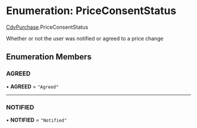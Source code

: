 # Enumeration: PriceConsentStatus

[CdvPurchase](../modules/CdvPurchase.md).PriceConsentStatus

Whether or not the user was notified or agreed to a price change

## Enumeration Members

### AGREED

• **AGREED** = ``"Agreed"``

___

### NOTIFIED

• **NOTIFIED** = ``"Notified"``
